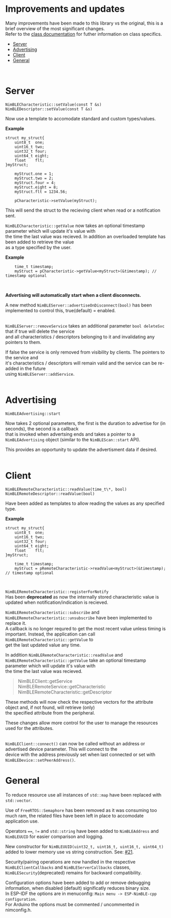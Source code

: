 # Improvements and updates

Many improvements have been made to this library vs the original, this is a brief overview of the most significant changes.  
Refer to the [class documentation](https://h2zero.github.io/esp-nimble-cpp/annotated.html) for futher information on class specifics.  

* [Server](#server)
* [Advertising](#advertising)
* [Client](#client)
* [General](#general)  
<br/>

<a name="server"></a>
# Server  

`NimBLECharacteristic::setValue(const T &s)`  
`NimBLEDescriptor::setValue(const T &s)`  

Now use a template to accomodate standard and custom types/values.  

**Example**
```
struct my_struct{
    uint8_t  one;
    uint16_t two;
    uint32_t four;
    uint64_t eight;
    float    flt;
}myStruct;
        
    myStruct.one = 1;
    myStruct.two = 2;
    myStruct.four = 4;
    myStruct.eight = 8;
    myStruct.flt = 1234.56;

    pCharacteristic->setValue(myStruct);
 ```
This will send the struct to the recieving client when read or a notification sent.  

`NimBLECharacteristic::getValue` now takes an optional timestamp parameter which will update it's value with  
the time the last value was recieved. In addition an overloaded template has been added to retrieve the value  
as a type specified by the user.  

**Example**
```
    time_t timestamp;
    myStruct = pCharacteristic->getValue<myStruct>(&timestamp); // timestamp optional
```
<br/>

**Advertising will automatically start when a client disconnects.**  

A new method `NimBLEServer::advertiseOnDisconnect(bool)` has been implemented to control this, true(default) = enabled.  
<br/>

`NimBLEServer::removeService` takes an additional parameter `bool deleteSvc` that if true will delete the service  
and all characteristics / descriptors belonging to it and invalidating any pointers to them.  

If false the service is only removed from visibility by clients. The pointers to the service and  
it's characteristics / descriptors will remain valid and the service can be re-added in the future  
using `NimBLEServer::addService`.  
<br/>

<a name="advertising"></a>
# Advertising
`NimBLEAdvertising::start`

Now takes 2 optional parameters, the first is the duration to advertise for (in seconds), the second is a callback  
that is invoked when advertsing ends and takes a pointer to a `NimBLEAdvertising` object (similar to the `NimBLEScan::start` API).  

This provides an opportunity to update the advertisment data if desired.  
<br/>

<a name="client"></a>
# Client  

`NimBLERemoteCharacteristic::readValue(time_t\*, bool)`   
`NimBLERemoteDescriptor::readValue(bool)`  

Have been added as templates to allow reading the values as any specified type.   

**Example**
```
struct my_struct{
    uint8_t  one;
    uint16_t two;
    uint32_t four;
    uint64_t eight;
    float    flt;
}myStruct;

    time_t timestamp;
    myStruct = pRemoteCharacteristic->readValue<myStruct>(&timestamp); // timestamp optional
```  
<br/>

`NimBLERemoteCharacteristic::registerForNotify`  
Has been **deprecated** as now the internally stored characteristic value is updated when notification/indication is recieved.  

`NimBLERemoteCharacteristic::subscribe` and `NimBLERemoteCharacteristic::unsubscribe` have been implemented to replace it.  
A callback is no longer requred to get the most recent value unless timing is important. Instead, the application can call `NimBLERemoteCharacteristic::getValue` to  
get the last updated value any time.  

In addition `NimBLERemoteCharacteristic::readValue` and `NimBLERemoteCharacteristic::getValue` take an optional timestamp parameter which will update it's value with  
the time the last value was recieved.  

> NimBLEClient::getService  
> NimBLERemoteService::getCharacteristic  
> NimBLERemoteCharacteristic::getDescriptor  

These methods will now check the respective vectors for the attribute object and, if not found, will retrieve (only)  
the specified attribute from the peripheral.  

These changes allow more control for the user to manage the resources used for the attributes.    
<br/>

`NimBLEClient::connect()` can now be called without an address or advertised device parameter. This will connect to the  
device with the address previously set when last connected or set with `NimBLEDevice::setPeerAddress()`. 

<a name="general"></a>
# General  
To reduce resource use all instances of `std::map` have been replaced with `std::vector`.  

Use of `FreeRTOS::Semaphore` has been removed as it was consuming too much ram, the related files have been left in place to accomodate application use.  

Operators `==`, `!=` and `std::string` have been added to `NimBLEAddress` and `NimBLEUUID` for easier comparison and logging.  

New constructor for `NimBLEUUID(uint32_t, uint16_t, uint16_t, uint64_t)` added to lower memory use vs string construction. See: [#21](https://github.com/h2zero/NimBLE-Arduino/pull/21).   

Security/pairing operations are now handled in the respective `NimBLEClientCallbacks` and `NimBLEServerCallbacks` classes, `NimBLESecurity`(deprecated) remains for backward compatibility.  

Configuration options have been added to add or remove debugging information, when disabled (default) significatly reduces binary size.  
In ESP-IDF the options are in menuconfig: `Main menu -> ESP-NimBLE-cpp configuration`.  
For Arduino the options must be commented / uncommented in nimconfig.h.   
<br/>  

